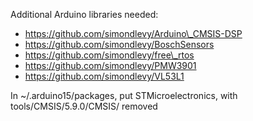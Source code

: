 Additional Arduino libraries needed:

* https://github.com/simondlevy/Arduino\_CMSIS-DSP
* https://github.com/simondlevy/BoschSensors
* https://github.com/simondlevy/free\_rtos
* https://github.com/simondlevy/PMW3901
* https://github.com/simondlevy/VL53L1

In ~/.arduino15/packages, put STMicroelectronics, with tools/CMSIS/5.9.0/CMSIS/ removed
